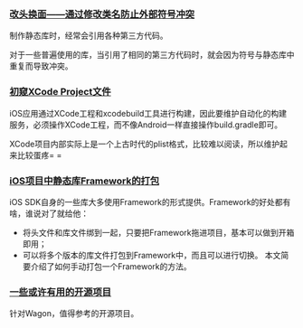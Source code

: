 ### [改头换面——通过修改类名防止外部符号冲突](source/blog/mangle-classname.html)
制作静态库时，经常会引用各种第三方代码。

对于一些普遍使用的库，当引用了相同的第三方代码时，就会因为符号与静态库中重复而导致冲突。

### [初窥XCode Project文件](http://gitlab.corp.qunar.com/chao.meng/wagonguide/blob/master/ios/inside-xcode-project.md)

iOS应用通过XCode工程和xcodebuild工具进行构建，因此要维护自动化的构建服务，必须操作XCode工程，而不像Android一样直接操作build.gradle即可。

XCode项目内部实际上是一个上古时代的plist格式，比较难以阅读，所以维护起来比较蛋疼= =

### [iOS项目中静态库Framework的打包](http://gitlab.corp.qunar.com/chao.meng/wagonguide/blob/master/ios/ios-framework-package.md)
iOS SDK自身的一些库大多使用Framework的形式提供。Framework的好处都有啥，谁说对了就给他：

* 将头文件和库文件绑到一起，只要把Framework拖进项目，基本可以做到开箱即用；
* 可以将多个版本的库文件打包到Framework中，而且可以进行切换。
本文简要介绍了如何手动打包一个Framework的方法。

### [一些或许有用的开源项目](http://gitlab.corp.qunar.com/chao.meng/wagonguide/blob/master/ios/open-source.md)
针对Wagon，值得参考的开源项目。
